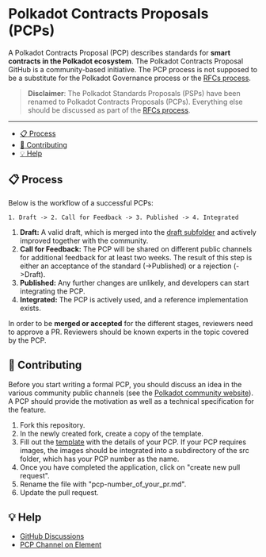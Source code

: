 # Polkadot Contracts Proposals (PCPs)


A Polkadot Contracts Proposal (PCP) describes standards for **smart contracts in the Polkadot ecosystem**. The Polkadot Contracts Proposal GitHub is a community-based initiative. The PCP process is not supposed to be a substitute for the Polkadot Governance process or the [RFCs process](https://github.com/polkadot-fellows/RFCs). 

> __Disclaimer__: The Polkadot Standards Proposals (PSPs) have been renamed to Polkadot Contracts Proposals (PCPs). Everything else should be discussed as part of the [RFCs process](https://github.com/polkadot-fellows/RFCs).  

---
- [:clipboard: Process](#clipboard-process)
- [:pencil: Contributing](#pencil-contributing)
- [:bulb: Help](#bulb-help)

## :clipboard: Process  

Below is the workflow of a successful PCPs:
```
1. Draft -> 2. Call for Feedback -> 3. Published -> 4. Integrated
```
1. **Draft:** A valid draft, which is merged into the [draft
   subfolder](./PCPs/drafts) and actively improved together with the community.
2. **Call for Feedback:** The PCP will be shared on different public channels for
   additional feedback for at least two weeks. The result of this step is either
   an acceptance of the standard (->Published) or a rejection (->Draft).
3. **Published:** Any further changes are unlikely, and developers can start
   integrating the PCP.
4. **Integrated:** The PCP is actively used, and a reference implementation
   exists.

In order to be **merged or accepted** for the different stages, reviewers need to approve a PR. Reviewers should be known experts in the topic covered by the PCP. 

## :pencil: Contributing

Before you start writing a formal PCP, you should discuss an idea in the various community public channels (see the [Polkadot community website](https://polkadot.network/community/)). A PCP should provide the motivation as well as a technical specification for the feature. 

1. Fork this repository.
2. In the newly created fork, create a copy of the template.
3. Fill out the [template](./PCPs/pcp-template.md) with the details of your PCP. If your PCP requires images, the images should be integrated into a subdirectory of the src folder, which has your PCP number as the name.
4. Once you have completed the application, click on "create new pull request".
5. Rename the file with "pcp-number_of_your_pr.md".
6. Update the pull request. 

## :bulb: Help

* [GitHub Discussions](https://github.com/w3f/PCPs/discussions)
* [PCP Channel on Element](https://app.element.io/#/room/#pcp:web3.foundation)
